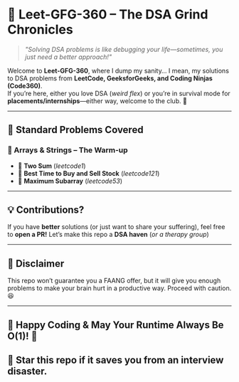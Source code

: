 # 🚀 Leet-GFG-360 – The DSA Grind Chronicles  

> *"Solving DSA problems is like debugging your life—sometimes, you just need a better approach!"*  

Welcome to **Leet-GFG-360**, where I dump my sanity… I mean, my solutions to DSA problems from **LeetCode, GeeksforGeeks, and Coding Ninjas (Code360)**.  
If you’re here, either you love DSA (*weird flex*) or you’re in survival mode for **placements/internships**—either way, welcome to the club. 🎉  

---

## 📌 Standard Problems Covered  

### 📍 Arrays & Strings – The Warm-up  
- 🔹 **Two Sum** (*leetcode1*)
- 🔹 **Best Time to Buy and Sell Stock** (*leetcode121*)
- 🔹 **Maximum Subarray** (*leetcode53*)

---

## 💡 Contributions?

If you have **better** solutions (or just want to share your suffering), feel free to **open a PR!**
Let’s make this repo a **DSA haven** (*or a therapy group*)

---

## 📢 Disclaimer
This repo won’t guarantee you a FAANG offer, but it will give you enough problems to make your brain hurt in a productive way. Proceed with caution. 😆

---

## 🌟 Happy Coding & May Your Runtime Always Be O(1)! 🚀
## 🌟 Star this repo if it saves you from an interview disaster.
